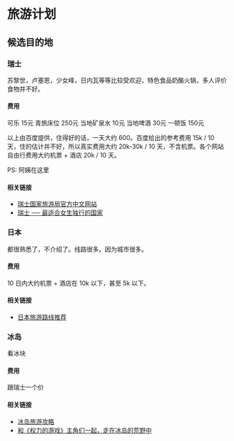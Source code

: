 # 旅游计划

## 候选目的地

### 瑞士

苏黎世，卢塞恩，少女峰，日内瓦等等比较受欢迎，特色食品奶酪火锅，多人评价食物并不好。

#### 费用

可乐 15元
青旅床位 250元
当地矿泉水 10元
当地啤酒 30元
一顿饭 150元

以上由百度提供，住得好的话，一天大约 600。百度给出的参考费用 15k / 10 天，住的估计并不好，所以真实费用大约 20k-30k / 10 天，不含机票。各个网站自由行费用大约机票 + 酒店 20k / 10 天。

PS: 阿姨在这里

#### 相关链接

* [瑞士国家旅游局官方中文网站](https://www.myswitzerland.com/zh-cn/home.html)
* [瑞士 ── 最适合女生独行的国家](https://zhuanlan.zhihu.com/p/27624294)

### 日本

都很熟悉了，不介绍了。线路很多，因为城市很多。

#### 费用

10 日内大约机票 + 酒店在 10k 以下，甚至 5k 以下。

#### 相关链接

* [日本旅游路线推荐](http://www.mafengwo.cn/mdd/route/10183.html)

### 冰岛

看冰块

#### 费用

跟瑞士一个价

#### 相关链接

* [冰岛旅游攻略](http://www.mafengwo.cn/travel-scenic-spot/mafengwo/10549.html)
* [和《权力的游戏》主角们一起，走在冰岛的荒野中](http://www.mafengwo.cn/gonglve/ziyouxing/17640.html)
